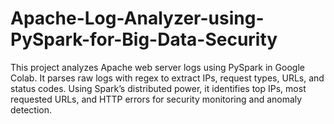 # Apache-Log-Analyzer-using-PySpark-for-Big-Data-Security
This project analyzes Apache web server logs using PySpark in Google Colab. It parses raw logs with regex to extract IPs, request types, URLs, and status codes. Using Spark’s distributed power, it identifies top IPs, most requested URLs, and HTTP errors for security monitoring and anomaly detection.
